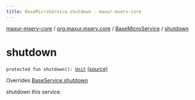 ```yaml
---
title: BaseMicroService.shutdown - maxur-mserv-core
---
```


[maxur-mserv-core](../../index.html) / [org.maxur.mserv.core](../index.html) / [BaseMicroService](index.html) / [shutdown](.)

# shutdown

`protected fun shutdown(): `[`Unit`](https://kotlinlang.org/api/latest/jvm/stdlib/kotlin/-unit/index.html) [(source)](https://github.com/myunusov/maxur-mserv/tree/master/maxur-mserv-core/src/main/kotlin/org/maxur/mserv/core/MicroService.kt#L92)

Overrides [BaseService.shutdown](../../org.maxur.mserv.core.domain/-base-service/shutdown.html)

shutdown this service.

